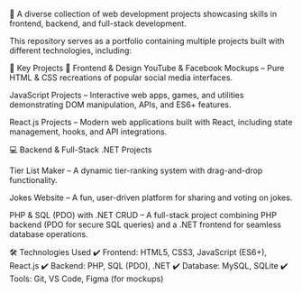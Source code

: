 🚀 A diverse collection of web development projects showcasing skills in frontend, backend, and full-stack development.

This repository serves as a portfolio containing multiple projects built with different technologies, including:

📌 Key Projects
🎨 Frontend & Design
YouTube & Facebook Mockups – Pure HTML & CSS recreations of popular social media interfaces.

JavaScript Projects – Interactive web apps, games, and utilities demonstrating DOM manipulation, APIs, and ES6+ features.

React.js Projects – Modern web applications built with React, including state management, hooks, and API integrations.

💻 Backend & Full-Stack
.NET Projects

Tier List Maker – A dynamic tier-ranking system with drag-and-drop functionality.

Jokes Website – A fun, user-driven platform for sharing and voting on jokes.

PHP & SQL (PDO) with .NET CRUD – A full-stack project combining PHP backend (PDO for secure SQL queries) and a .NET frontend for seamless database operations.

🛠 Technologies Used
✔ Frontend: HTML5, CSS3, JavaScript (ES6+), React.js
✔ Backend: PHP, SQL (PDO), .NET
✔ Database: MySQL, SQLite
✔ Tools: Git, VS Code, Figma (for mockups)
